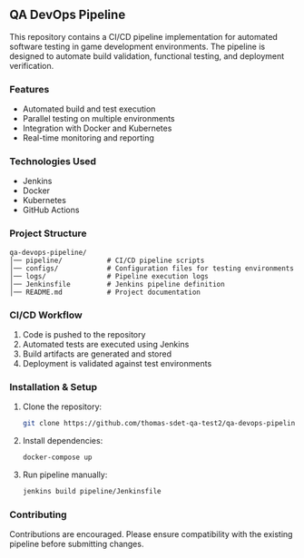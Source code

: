 ## QA DevOps Pipeline  

This repository contains a CI/CD pipeline implementation for automated software testing in game development environments. The pipeline is designed to automate build validation, functional testing, and deployment verification.  

### Features  
- Automated build and test execution  
- Parallel testing on multiple environments  
- Integration with Docker and Kubernetes  
- Real-time monitoring and reporting  

### Technologies Used  
- Jenkins  
- Docker  
- Kubernetes  
- GitHub Actions  

### Project Structure  
```
qa-devops-pipeline/
│── pipeline/           # CI/CD pipeline scripts
│── configs/            # Configuration files for testing environments
│── logs/               # Pipeline execution logs
│── Jenkinsfile         # Jenkins pipeline definition
│── README.md           # Project documentation
```

### CI/CD Workflow  
1. Code is pushed to the repository  
2. Automated tests are executed using Jenkins  
3. Build artifacts are generated and stored  
4. Deployment is validated against test environments  

### Installation & Setup  
1. Clone the repository:  
   ```bash  
   git clone https://github.com/thomas-sdet-qa-test2/qa-devops-pipeline.git  
   ```  
2. Install dependencies:  
   ```bash  
   docker-compose up  
   ```  
3. Run pipeline manually:  
   ```bash  
   jenkins build pipeline/Jenkinsfile  
   ```  

### Contributing  
Contributions are encouraged. Please ensure compatibility with the existing pipeline before submitting changes.

